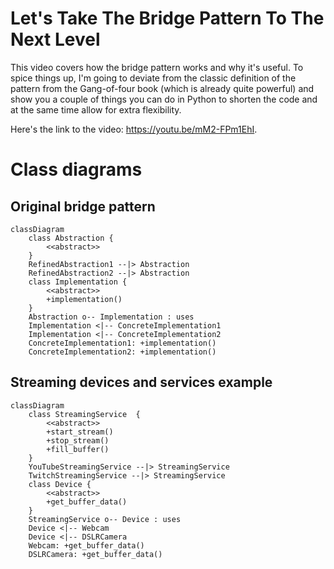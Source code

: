 # Let's Take The Bridge Pattern To The Next Level

This video covers how the bridge pattern works and why it's useful. To spice things up, I'm going to deviate from the classic definition of the pattern from the Gang-of-four book (which is already quite powerful) and show you a couple of things you can do in Python to shorten the code and at the same time allow for extra flexibility.

Here's the link to the video: https://youtu.be/mM2-FPm1EhI.

# Class diagrams

## Original bridge pattern

```mermaid
classDiagram
    class Abstraction {
        <<abstract>>
    }
    RefinedAbstraction1 --|> Abstraction
    RefinedAbstraction2 --|> Abstraction
    class Implementation {
        <<abstract>>
        +implementation()
    }
    Abstraction o-- Implementation : uses
    Implementation <|-- ConcreteImplementation1
    Implementation <|-- ConcreteImplementation2
    ConcreteImplementation1: +implementation()
    ConcreteImplementation2: +implementation()
```

## Streaming devices and services example

```mermaid
classDiagram
    class StreamingService  {
        <<abstract>>
        +start_stream()
        +stop_stream()
        +fill_buffer()
    }
    YouTubeStreamingService --|> StreamingService
    TwitchStreamingService --|> StreamingService
    class Device {
        <<abstract>>
        +get_buffer_data()
    }
    StreamingService o-- Device : uses
    Device <|-- Webcam
    Device <|-- DSLRCamera
    Webcam: +get_buffer_data()
    DSLRCamera: +get_buffer_data()
```
